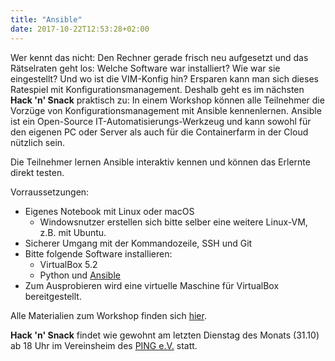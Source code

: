 ```yaml
---
title: "Ansible"
date: 2017-10-22T12:53:28+02:00
---
```


Wer kennt das nicht: Den Rechner gerade frisch neu aufgesetzt und das Rätselraten geht los: Welche Software war installiert? Wie war sie eingestellt? Und wo ist die VIM-Konfig hin?
Ersparen kann man sich dieses Ratespiel mit Konfigurationsmanagement.
Deshalb geht es im nächsten **Hack 'n' Snack** praktisch zu: In einem Workshop können alle Teilnehmer die Vorzüge von Konfigurationsmanagement mit Ansible kennenlernen.
Ansible ist ein Open-Source IT-Automatisierungs-Werkzeug und kann sowohl für den eigenen PC oder Server als auch für die Containerfarm in der Cloud nützlich sein.

Die Teilnehmer lernen Ansible interaktiv kennen und können das Erlernte direkt testen.

Vorraussetzungen:

- Eigenes Notebook mit Linux oder macOS
  - Windowsnutzer erstellen sich bitte selber eine weitere Linux-VM, z.B. mit Ubuntu.
- Sicherer Umgang mit der Kommandozeile, SSH und Git
- Bitte folgende Software installieren:
  - VirtualBox 5.2
  - Python und [Ansible](http://docs.ansible.com/ansible/latest/intro_installation.html#installing-the-control-machine)
- Zum Ausprobieren wird eine virtuelle Maschine für VirtualBox bereitgestellt.

Alle Materialien zum Workshop finden sich [hier](https://cloud.pixeltakt.net/s/bZZ5jRgRAJhfKe7).

**Hack 'n' Snack** findet wie gewohnt am letzten Dienstag des Monats (31.10) ab 18 Uhr im Vereinsheim des [PING e.V.](http://www.ping.de) statt.